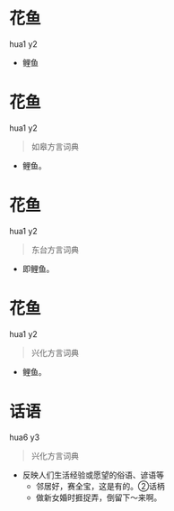 # 花鱼
hua1 y2
- 鲤鱼

# 花鱼
hua1 y2
> 如皋方言词典
- 鲤鱼。

# 花鱼
hua1 y2
> 东台方言词典
- 即鲤鱼。

# 花鱼
hua1 y2
> 兴化方言词典
- 鲤鱼。

# 话语
hua6 y3
> 兴化方言词典
- 反映人们生活经验或愿望的俗语、谚语等
  - 邻居好，赛全宝，这是有的。②话柄
  - 做新女婚时捱捉弄，倒留下～来啊。
